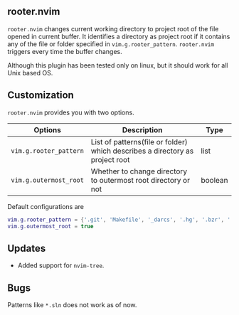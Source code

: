 ## rooter.nvim
`rooter.nvim` changes current working directory to project root of the file opened in current buffer. It
identifies a directory as project root if it contains any of the file or folder specified
in `vim.g.rooter_pattern`. `rooter.nvim` triggers every time the buffer changes.

Although this plugin has been tested only on linux, but it should work for all Unix based OS.

## Customization
`rooter.nvim` provides you with two options.


| Options                | Description                                                                 | Type     |
|------------------------|-----------------------------------------------------------------------------|----------|
| `vim.g.rooter_pattern` | List of patterns(file or folder) which describes a directory as project root| list     |
| `vim.g.outermost_root` | Whether to change directory to outermost root directory or not              | boolean  |

Default configurations are 

```lua
vim.g.rooter_pattern = {'.git', 'Makefile', '_darcs', '.hg', '.bzr', '.svn', 'node_modules', 'CMakeLists.txt'} 
vim.g.outermost_root = true
```

## Updates
* Added support for `nvim-tree`.

## Bugs
Patterns like `*.sln` does not work as of now.
